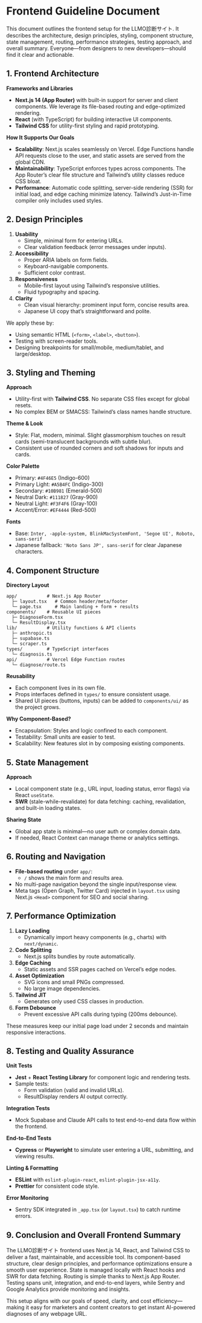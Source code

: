 # Frontend Guideline Document

This document outlines the frontend setup for the LLMO診断サイト. It describes the architecture, design principles, styling, component structure, state management, routing, performance strategies, testing approach, and overall summary. Everyone—from designers to new developers—should find it clear and actionable.

## 1. Frontend Architecture

**Frameworks and Libraries**
- **Next.js 14 (App Router)** with built-in support for server and client components. We leverage its file-based routing and edge-optimized rendering.
- **React** (with TypeScript) for building interactive UI components.
- **Tailwind CSS** for utility-first styling and rapid prototyping.

**How It Supports Our Goals**
- **Scalability**: Next.js scales seamlessly on Vercel. Edge Functions handle API requests close to the user, and static assets are served from the global CDN.
- **Maintainability**: TypeScript enforces types across components. The App Router’s clear file structure and Tailwind’s utility classes reduce CSS bloat.
- **Performance**: Automatic code splitting, server-side rendering (SSR) for initial load, and edge caching minimize latency. Tailwind’s Just-in-Time compiler only includes used styles.

## 2. Design Principles

1. **Usability**
   - Simple, minimal form for entering URLs.
   - Clear validation feedback (error messages under inputs).
2. **Accessibility**
   - Proper ARIA labels on form fields.
   - Keyboard-navigable components.
   - Sufficient color contrast.
3. **Responsiveness**
   - Mobile-first layout using Tailwind’s responsive utilities.
   - Fluid typography and spacing.
4. **Clarity**
   - Clean visual hierarchy: prominent input form, concise results area.
   - Japanese UI copy that’s straightforward and polite.

We apply these by:
- Using semantic HTML (`<form>`, `<label>`, `<button>`).
- Testing with screen-reader tools.
- Designing breakpoints for small/mobile, medium/tablet, and large/desktop.

## 3. Styling and Theming

**Approach**
- Utility-first with **Tailwind CSS**. No separate CSS files except for global resets.
- No complex BEM or SMACSS: Tailwind’s class names handle structure.

**Theme & Look**
- Style: Flat, modern, minimal. Slight glassmorphism touches on result cards (semi-translucent backgrounds with subtle blur).
- Consistent use of rounded corners and soft shadows for inputs and cards.

**Color Palette**
- Primary: `#4F46E5` (Indigo-600)
- Primary Light: `#A5B4FC` (Indigo-300)
- Secondary: `#10B981` (Emerald-500)
- Neutral Dark: `#111827` (Gray-900)
- Neutral Light: `#F3F4F6` (Gray-100)
- Accent/Error: `#EF4444` (Red-500)

**Fonts**
- Base: `Inter, -apple-system, BlinkMacSystemFont, 'Segoe UI', Roboto, sans-serif`
- Japanese fallback: `'Noto Sans JP', sans-serif` for clear Japanese characters.

## 4. Component Structure

**Directory Layout**
```
app/           # Next.js App Router
  ├─ layout.tsx   # Common header/meta/footer
  └─ page.tsx     # Main landing + form + results
components/    # Reusable UI pieces
  ├─ DiagnoseForm.tsx
  └─ ResultDisplay.tsx
lib/           # Utility functions & API clients
  ├─ anthropic.ts
  ├─ supabase.ts
  └─ scraper.ts
types/         # TypeScript interfaces
  └─ diagnosis.ts
api/           # Vercel Edge Function routes
  └─ diagnose/route.ts
```

**Reusability**
- Each component lives in its own file.
- Props interfaces defined in `types/` to ensure consistent usage.
- Shared UI pieces (buttons, inputs) can be added to `components/ui/` as the project grows.

**Why Component-Based?**
- Encapsulation: Styles and logic confined to each component.
- Testability: Small units are easier to test.
- Scalability: New features slot in by composing existing components.

## 5. State Management

**Approach**
- Local component state (e.g., URL input, loading status, error flags) via React `useState`.
- **SWR** (stale-while-revalidate) for data fetching: caching, revalidation, and built-in loading states.

**Sharing State**
- Global app state is minimal—no user auth or complex domain data.
- If needed, React Context can manage theme or analytics settings.

## 6. Routing and Navigation

- **File-based routing** under `app/`:
  - `/` shows the main form and results area.
- No multi-page navigation beyond the single input/response view.
- Meta tags (Open Graph, Twitter Card) injected in `layout.tsx` using Next.js `<Head>` component for SEO and social sharing.

## 7. Performance Optimization

1. **Lazy Loading**
   - Dynamically import heavy components (e.g., charts) with `next/dynamic`.
2. **Code Splitting**
   - Next.js splits bundles by route automatically.
3. **Edge Caching**
   - Static assets and SSR pages cached on Vercel’s edge nodes.
4. **Asset Optimization**
   - SVG icons and small PNGs compressed.
   - No large image dependencies.
5. **Tailwind JIT**
   - Generates only used CSS classes in production.
6. **Form Debounce**
   - Prevent excessive API calls during typing (200ms debounce).

These measures keep our initial page load under 2 seconds and maintain responsive interactions.

## 8. Testing and Quality Assurance

**Unit Tests**
- **Jest** + **React Testing Library** for component logic and rendering tests.
- Sample tests:
  - Form validation (valid and invalid URLs).
  - ResultDisplay renders AI output correctly.

**Integration Tests**
- Mock Supabase and Claude API calls to test end-to-end data flow within the frontend.

**End-to-End Tests**
- **Cypress** or **Playwright** to simulate user entering a URL, submitting, and viewing results.

**Linting & Formatting**
- **ESLint** with `eslint-plugin-react`, `eslint-plugin-jsx-a11y`.
- **Prettier** for consistent code style.

**Error Monitoring**
- Sentry SDK integrated in `_app.tsx` (or `layout.tsx`) to catch runtime errors.

## 9. Conclusion and Overall Frontend Summary

The LLMO診断サイト frontend uses Next.js 14, React, and Tailwind CSS to deliver a fast, maintainable, and accessible tool. Its component-based structure, clear design principles, and performance optimizations ensure a smooth user experience. State is managed locally with React hooks and SWR for data fetching. Routing is simple thanks to Next.js App Router. Testing spans unit, integration, and end-to-end layers, while Sentry and Google Analytics provide monitoring and insights. 

This setup aligns with our goals of speed, clarity, and cost efficiency—making it easy for marketers and content creators to get instant AI-powered diagnoses of any webpage URL.